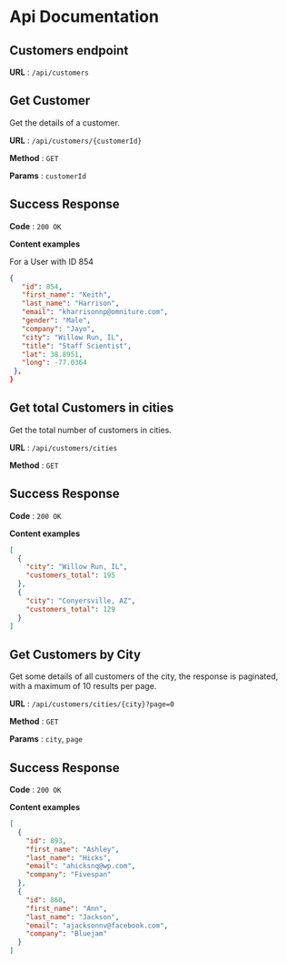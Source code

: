 # Api Documentation

## Customers endpoint

**URL** : `/api/customers`

## Get Customer

Get the details of a customer.

**URL** : `/api/customers/{customerId}`

**Method** : `GET`

**Params** : `customerId`

## Success Response

**Code** : `200 OK`

**Content examples**

For a User with ID 854

```json
{
   "id": 854,
   "first_name": "Keith",
   "last_name": "Harrison",
   "email": "kharrisonnp@omniture.com",
   "gender": "Male",
   "company": "Jayo",
   "city": "Willow Run, IL",
   "title": "Staff Scientist",
   "lat": 38.8951,
   "long": -77.0364
 },
}
```

## Get total Customers in cities

Get the total number of customers in cities.

**URL** : `/api/customers/cities`

**Method** : `GET`

## Success Response

**Code** : `200 OK`

**Content examples**

```json
[
  {
    "city": "Willow Run, IL",
    "customers_total": 195
  },
  {
    "city": "Conyersville, AZ",
    "customers_total": 129
  }
]
```

## Get Customers by City

Get some details of all customers of the city, the response is paginated, with a maximum of 10 results per page.

**URL** : `/api/customers/cities/{city}?page=0`

**Method** : `GET`

**Params** : `city`, `page`

## Success Response

**Code** : `200 OK`

**Content examples**

```json
[
  {
    "id": 893,
    "first_name": "Ashley",
    "last_name": "Hicks",
    "email": "ahicksnq@wp.com",
    "company": "Fivespan"
  },
  {
    "id": 860,
    "first_name": "Ann",
    "last_name": "Jackson",
    "email": "ajacksonnv@facebook.com",
    "company": "Bluejam"
  }
]
```
